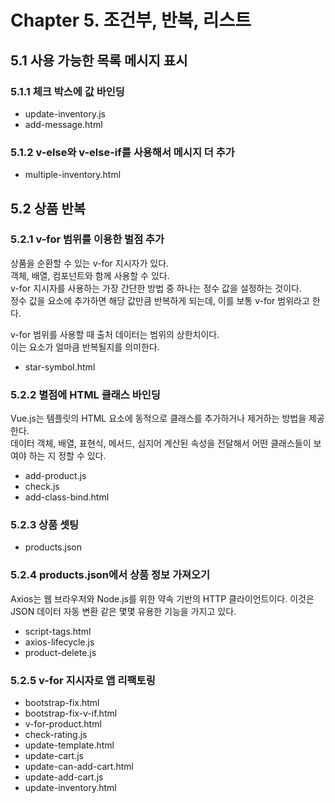# Chapter 5. 조건부, 반복, 리스트

## 5.1 사용 가능한 목록 메시지 표시

### 5.1.1 체크 박스에 값 바인딩

- update-inventory.js
- add-message.html

### 5.1.2 v-else와 v-else-if를 사용해서 메시지 더 추가

- multiple-inventory.html

## 5.2 상품 반복

### 5.2.1 v-for 범위를 이용한 벌점 추가

상품을 순환할 수 있는 v-for 지시자가 있다.  
객체, 배열, 컴포넌트와 함께 사용할 수 있다.  
v-for 지시자를 사용하는 가장 간단한 방법 중 하나는 정수 값을 설정하는 것이다.  
정수 값을 요소에 추가하면 해당 값만큼 반복하게 되는데, 이를 보통 v-for 범위라고 한다.

v-for 범위를 사용할 때 출처 데이터는 범위의 상한치이다.  
이는 요소가 얼마큼 반복될지를 의미한다.

- star-symbol.html

### 5.2.2 별점에 HTML 클래스 바인딩

Vue.js는 템플릿의 HTML 요소에 동적으로 클래스를 추가하거나 제거하는 방법을 제공한다.  
데이터 객체, 배열, 표현식, 메서드, 심지어 계산된 속성을 전달해서 어떤 클래스들이 보여야 하는 지 정할 수 있다.

- add-product.js
- check.js
- add-class-bind.html

### 5.2.3 상품 셋팅

- products.json

### 5.2.4 products.json에서 상품 정보 가져오기

Axios는 웹 브라우저와 Node.js를 위한 약속 기반의 HTTP 클라이언트이다.
이것은 JSON 데이터 자동 변환 같은 몇몇 유용한 기능을 가지고 있다.

- script-tags.html
- axios-lifecycle.js
- product-delete.js

### 5.2.5 v-for 지시자로 앱 리팩토링

- bootstrap-fix.html
- bootstrap-fix-v-if.html
- v-for-product.html
- check-rating.js
- update-template.html
- update-cart.js
- update-can-add-cart.html
- update-add-cart.js
- update-inventory.html